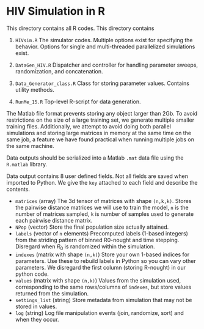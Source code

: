 # HIV Simulation in R

This directory contains all R codes. This directory contains

1. `HIVsim.R` The simulator codes. Multiple options exist for specifying the behavior. Options for single and 
   multi-threaded parallelized simulations exist.
    
2. `DataGen_HIV.R` Dispatcher and controller for handling parameter sweeps, randomization, and concatenation.

3. `Data_Generator_class.R` Class for storing parameter values. Contains utility methods. 

4. `RunMe_15.R` Top-level R-script for data generation. 

The Matlab file format prevents storing any object larger than 2Gb. To avoid restrictions on the size of a large 
training set, we generate multiple smaller training files. Additionally, we attempt to avoid doing both parallel 
simulations and storing large matrices in memory at the same time on the same job, a feature we have found practical 
when running multiple jobs on the same machine.

Data outputs should be serialized into a Matlab `.mat` data file using the `R.matlab` library.

Data output contains 8 user defined fields. Not all fields are saved when imported to Python. We give the `key` 
attached to each field and describe the contents.

* `matrices` (array) The 3d tensor of matrices with shape `(n,k,k)`. Stores the pairwise distance matrices we will 
  use to train the model, `n` is the number of matrices sampled, `k` is 
  number of samples used to generate each pairwise distance matrix.
* `NPop` (vector) Store the final population size actually attained. 
* `labels` (vector of `n` elements) Precomputed labels (1-based integers) from the striding pattern of binned 
  R0-nought and time stepping. 
  Disregard when $R_0$ is randomized within the simulation.  
* `indexes` (matrix with shape `(n,k)`) Store your own 1-based indices for parameters. Use these to rebuild labels 
  in Python so you can vary 
  other parameters. We disregard the first column (storing R-nought) in our python code.
* `values` (matrix with shape `(n,k)`) Values from the simulation used, corresponding to the same rows/columns of 
  `indexes`, but store 
  values 
  returned from the simulation.
* `settings_list` (string) Store metadata from simulation that may not be stored in values.
* `log` (string) Log file manipulation events (join, randomize, sort) and when they occur.  

